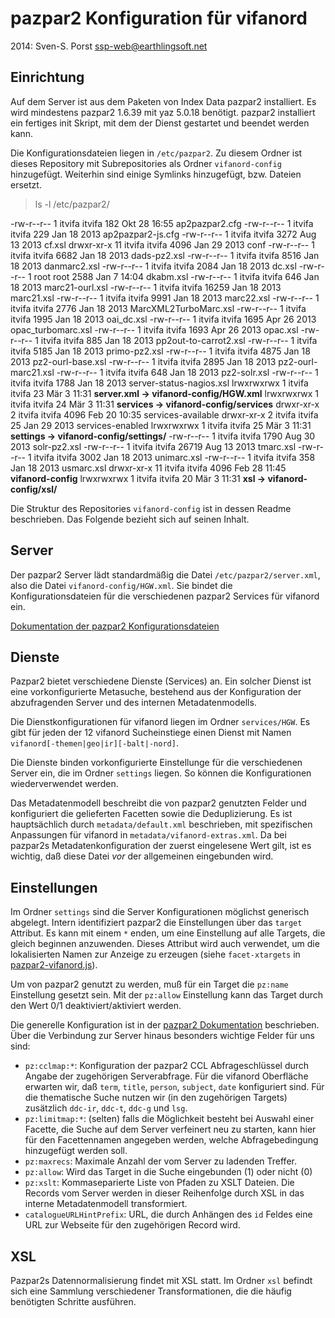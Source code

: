 # pazpar2 Konfiguration für vifanord

2014: Sven-S. Porst <ssp-web@earthlingsoft.net>


## Einrichtung
Auf dem Server ist aus dem Paketen von Index Data pazpar2 installiert. Es wird mindestens pazpar2 1.6.39 mit yaz 5.0.18 benötigt. pazpar2 installiert ein fertiges init Skript, mit dem der Dienst gestartet und beendet werden kann.

Die Konfigurationsdateien liegen in `/etc/pazpar2`. Zu diesem Ordner ist dieses Repository mit Subrepositories als Ordner `vifanord-config` hinzugefügt. Weiterhin sind einige Symlinks hinzugefügt, bzw. Dateien ersetzt.

   > ls -l /etc/pazpar2/

   -rw-r--r--  1 itvifa itvifa   182 Okt 28 16:55 ap2pazpar2.cfg
   -rw-r--r--  1 itvifa itvifa   229 Jan 18  2013 ap2pazpar2-js.cfg
   -rw-r--r--  1 itvifa itvifa  3272 Aug 13  2013 cf.xsl
   drwxr-xr-x 11 itvifa itvifa  4096 Jan 29  2013 conf
   -rw-r--r--  1 itvifa itvifa  6682 Jan 18  2013 dads-pz2.xsl
   -rw-r--r--  1 itvifa itvifa  8516 Jan 18  2013 danmarc2.xsl
   -rw-r--r--  1 itvifa itvifa  2084 Jan 18  2013 dc.xsl
   -rw-r--r--  1 root   root    2588 Jan  7 14:04 dkabm.xsl
   -rw-r--r--  1 itvifa itvifa   646 Jan 18  2013 marc21-ourl.xsl
   -rw-r--r--  1 itvifa itvifa 16259 Jan 18  2013 marc21.xsl
   -rw-r--r--  1 itvifa itvifa  9991 Jan 18  2013 marc22.xsl
   -rw-r--r--  1 itvifa itvifa  2776 Jan 18  2013 MarcXML2TurboMarc.xsl
   -rw-r--r--  1 itvifa itvifa  1995 Jan 18  2013 oai_dc.xsl
   -rw-r--r--  1 itvifa itvifa  1695 Apr 26  2013 opac_turbomarc.xsl
   -rw-r--r--  1 itvifa itvifa  1693 Apr 26  2013 opac.xsl
   -rw-r--r--  1 itvifa itvifa   885 Jan 18  2013 pp2out-to-carrot2.xsl
   -rw-r--r--  1 itvifa itvifa  5185 Jan 18  2013 primo-pz2.xsl
   -rw-r--r--  1 itvifa itvifa  4875 Jan 18  2013 pz2-ourl-base.xsl
   -rw-r--r--  1 itvifa itvifa  2895 Jan 18  2013 pz2-ourl-marc21.xsl
   -rw-r--r--  1 itvifa itvifa   648 Jan 18  2013 pz2-solr.xsl
   -rw-r--r--  1 itvifa itvifa  1788 Jan 18  2013 server-status-nagios.xsl
   lrwxrwxrwx  1 itvifa itvifa    23 Mär  3 11:31 __server.xml -> vifanord-config/HGW.xml__
   lrwxrwxrwx  1 itvifa itvifa    24 Mär  3 11:31 __services -> vifanord-config/services__
   drwxr-xr-x  2 itvifa itvifa  4096 Feb 20 10:35 services-available
   drwxr-xr-x  2 itvifa itvifa    25 Jan 29  2013 services-enabled
   lrwxrwxrwx  1 itvifa itvifa    25 Mär  3 11:31 __settings -> vifanord-config/settings/__
   -rw-r--r--  1 itvifa itvifa  1790 Aug 30  2013 solr-pz2.xsl
   -rw-r--r--  1 itvifa itvifa 26719 Aug 13  2013 tmarc.xsl
   -rw-r--r--  1 itvifa itvifa  3002 Jan 18  2013 unimarc.xsl
   -rw-r--r--  1 itvifa itvifa   358 Jan 18  2013 usmarc.xsl
   drwxr-xr-x 11 itvifa itvifa  4096 Feb 28 11:45 __vifanord-config__
   lrwxrwxrwx  1 itvifa itvifa    20 Mär  3 11:31 __xsl -> vifanord-config/xsl/__


Die Struktur des Repositories `vifanord-config` ist in dessen Readme beschrieben. Das Folgende bezieht sich auf seinen Inhalt.


## Server

Der pazpar2 Server lädt standardmäßig die Datei `/etc/pazpar2/server.xml`, also die Datei `vifanord-config/HGW.xml`. Sie bindet die Konfigurationsdateien für die verschiedenen pazpar2 Services für vifanord ein.

[Dokumentation der pazpar2 Konfigurationsdateien](http://www.indexdata.com/pazpar2/doc/pazpar2_conf.html)

## Dienste

Pazpar2 bietet verschiedene Dienste (Services) an. Ein solcher Dienst ist eine vorkonfigurierte Metasuche, bestehend aus der Konfiguration der abzufragenden Server und des internen Metadatenmodells.

Die Dienstkonfigurationen für vifanord liegen im Ordner `services/HGW`. Es gibt für jeden der 12 vifanord Sucheinstiege einen Dienst mit Namen `vifanord[-themen|geo|ir][-balt|-nord]`.

Die Dienste binden vorkonfigurierte Einstellunge für die verschiedenen Server ein, die im Ordner `settings` liegen. So können die Konfigurationen wiederverwendet werden.

Das Metadatenmodell beschreibt die von pazpar2 genutzten Felder und konfiguriert die gelieferten Facetten sowie die Deduplizierung. Es ist hauptsächlich durch `metadata/default.xml` beschrieben, mit spezifischen Anpassungen für vifanord in `metadata/vifanord-extras.xml`. Da bei pazpar2s Metadatenkonfiguration der zuerst eingelesene Wert gilt, ist es wichtig, daß diese Datei _vor_ der allgemeinen eingebunden wird.


## Einstellungen

Im Ordner `settings` sind die Server Konfigurationen möglichst generisch abgelegt. Intern identifiziert pazpar2 die Einstellungen über das `target` Attribut. Es kann mit einem `*` enden, um eine Einstellung auf alle Targets, die gleich beginnen anzuwenden. Dieses Attribut wird auch verwendet, um die lokalisierten Namen zur Anzeige zu erzeugen (siehe `facet-xtargets` in  [pazpar2-vifanord.js](https://github.com/ssp/vifanord-pazpar2-typo3/blob/master/pazpar2-vifanord.js)).

Um von pazpar2 genutzt zu werden, muß für ein Target die `pz:name` Einstellung gesetzt sein. Mit der `pz:allow` Einstellung kann das Target durch den Wert 0/1 deaktiviert/aktiviert werden.

Die generelle Konfiguration ist in der [pazpar2 Dokumentation](http://www.indexdata.com/pazpar2/doc/pazpar2_conf.html) beschrieben. Über die Verbindung zur Server hinaus besonders wichtige Felder für uns sind:

* `pz:cclmap:*`: Konfiguration der pazpar2 CCL Abfrageschlüssel durch Angabe der zugehörigen Serverabfrage. Für die vifanord Oberfläche erwarten wir, daß `term`, `title`, `person`, `subject`, `date` konfiguriert sind. Für die thematische Suche nutzen wir (in den zugehörigen Targets) zusätzlich `ddc-ir`, `ddc-t`, `ddc-g` und `lsg`.
* `pz:limitmap:*`: (selten) falls die Möglichkeit besteht bei Auswahl einer Facette, die Suche auf dem Server verfeinert neu zu starten, kann hier für den Facettennamen angegeben werden, welche Abfragebedingung hinzugefügt werden soll.
* `pz:maxrecs`: Maximale Anzahl der vom Server zu ladenden Treffer.
* `pz:allow`: Wird das Target in die Suche eingebunden (1) oder nicht (0)
* `pz:xslt`: Kommaseparierte Liste von Pfaden zu XSLT Dateien. Die Records vom Server werden in dieser Reihenfolge durch XSL in das interne Metadatenmodell transformiert.
* `catalogueURLHintPrefix`: URL, die durch Anhängen des `id` Feldes eine URL zur Webseite für den zugehörigen Record wird.


## XSL

Pazpar2s Datennormalisierung findet mit XSL statt. Im Ordner `xsl` befindt sich eine Sammlung verschiedener Transformationen, die die häufig benötigten Schritte ausführen.
